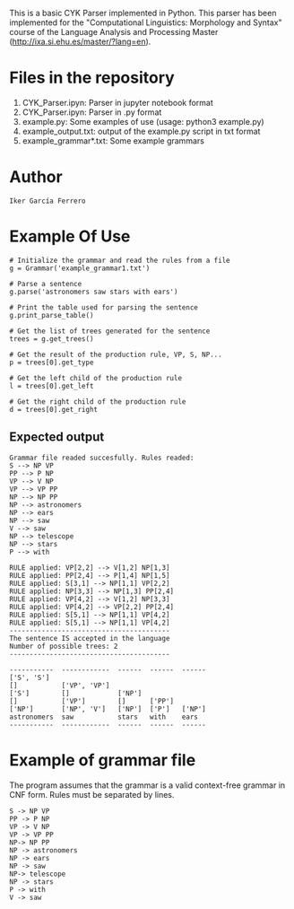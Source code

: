 This is a basic CYK Parser implemented in Python. This parser has been implemented for the "Computational Linguistics: Morphology and Syntax" course of the Language Analysis and Processing Master (http://ixa.si.ehu.es/master/?lang=en).

# Files in the repository

1. CYK_Parser.ipyn: Parser in jupyter notebook format
2. CYK_Parser.ipyn: Parser in .py format
3. example.py: Some examples of use (usage: python3 example.py)
4. example_output.txt: output of the example.py script in txt format
5. example_grammar*.txt: Some example grammars


# Author
```
Iker García Ferrero
```
# Example Of Use
 
```
# Initialize the grammar and read the rules from a file
g = Grammar('example_grammar1.txt')

# Parse a sentence
g.parse('astronomers saw stars with ears')

# Print the table used for parsing the sentence
g.print_parse_table()

# Get the list of trees generated for the sentence
trees = g.get_trees()

# Get the result of the production rule, VP, S, NP... 
p = trees[0].get_type

# Get the left child of the production rule
l = trees[0].get_left

# Get the right child of the production rule
d = trees[0].get_right
```

 ## Expected output

 
```
Grammar file readed succesfully. Rules readed:
S --> NP VP
PP --> P NP
VP --> V NP
VP --> VP PP
NP --> NP PP
NP --> astronomers
NP --> ears
NP --> saw
V --> saw
NP --> telescope
NP --> stars
P --> with

RULE applied: VP[2,2] --> V[1,2] NP[1,3]
RULE applied: PP[2,4] --> P[1,4] NP[1,5]
RULE applied: S[3,1] --> NP[1,1] VP[2,2]
RULE applied: NP[3,3] --> NP[1,3] PP[2,4]
RULE applied: VP[4,2] --> V[1,2] NP[3,3]
RULE applied: VP[4,2] --> VP[2,2] PP[2,4]
RULE applied: S[5,1] --> NP[1,1] VP[4,2]
RULE applied: S[5,1] --> NP[1,1] VP[4,2]
----------------------------------------
The sentence IS accepted in the language
Number of possible trees: 2
----------------------------------------

-----------  ------------  ------  ------  ------
['S', 'S']
[]           ['VP', 'VP']
['S']        []            ['NP']
[]           ['VP']        []      ['PP']
['NP']       ['NP', 'V']   ['NP']  ['P']   ['NP']
astronomers  saw           stars   with    ears
-----------  ------------  ------  ------  ------
```


# Example of grammar file
The program assumes that the grammar is a valid context-free grammar in CNF form. Rules must be separated by lines. 
```
S -> NP VP
PP -> P NP
VP -> V NP
VP -> VP PP
NP-> NP PP
NP -> astronomers
NP -> ears
NP -> saw
NP-> telescope
NP -> stars
P -> with
V -> saw
```




